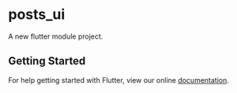 # posts_ui

A new flutter module project.

## Getting Started

For help getting started with Flutter, view our online
[documentation](https://flutter.dev/).
